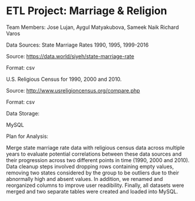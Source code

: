 # ETL Project: Marriage & Religion

Team Members:
Jose Lujan,
Aygul Matyakubova,
Sameek Naik
Richard Varos


Data Sources:
State Marriage Rates 1990, 1995, 1999-2016

Source: https://data.world/siyeh/state-marriage-rate 

Format: csv

 
U.S. Religious Census for 1990, 2000 and 2010.

Source: http://www.usreligioncensus.org/compare.php 

Format: csv

Data Storage:

MySQL

Plan for Analysis:

Merge state marriage rate data with religious census data across multiple years to evaluate potential correlations between these data sources and their progression across two different points in time (1990, 2000 and 2010).
Data cleanup steps involved dropping rows containing empty values, removing two states considered by the group to be outliers due to their abnormally high and absent values. In addition, we renamed and reorganized columns to improve user readibility. Finally, all datasets were merged and two separate tables were created and loaded into MySQL. 
